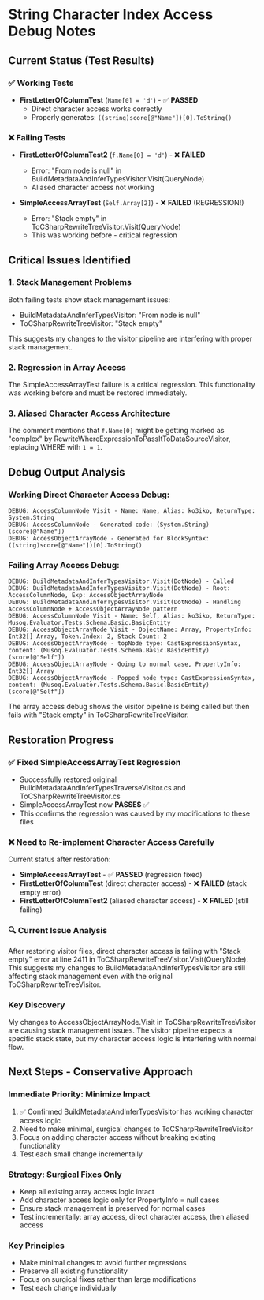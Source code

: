 # String Character Index Access Debug Notes

## Current Status (Test Results)

### ✅ Working Tests
- **FirstLetterOfColumnTest** (`Name[0] = 'd'`) - ✅ **PASSED**
  - Direct character access works correctly
  - Properly generates: `((string)score[@"Name"])[0].ToString()`

### ❌ Failing Tests  
- **FirstLetterOfColumnTest2** (`f.Name[0] = 'd'`) - ❌ **FAILED** 
  - Error: "From node is null" in BuildMetadataAndInferTypesVisitor.Visit(QueryNode)
  - Aliased character access not working

- **SimpleAccessArrayTest** (`Self.Array[2]`) - ❌ **FAILED** (REGRESSION!)
  - Error: "Stack empty" in ToCSharpRewriteTreeVisitor.Visit(QueryNode)
  - This was working before - critical regression

## Critical Issues Identified

### 1. Stack Management Problems
Both failing tests show stack management issues:
- BuildMetadataAndInferTypesVisitor: "From node is null" 
- ToCSharpRewriteTreeVisitor: "Stack empty"

This suggests my changes to the visitor pipeline are interfering with proper stack management.

### 2. Regression in Array Access
The SimpleAccessArrayTest failure is a critical regression. This functionality was working before and must be restored immediately.

### 3. Aliased Character Access Architecture
The comment mentions that `f.Name[0]` might be getting marked as "complex" by RewriteWhereExpressionToPassItToDataSourceVisitor, replacing WHERE with `1 = 1`.

## Debug Output Analysis

### Working Direct Character Access Debug:
```
DEBUG: AccessColumnNode Visit - Name: Name, Alias: ko3iko, ReturnType: System.String
DEBUG: AccessColumnNode - Generated code: (System.String)(score[@"Name"])
DEBUG: AccessObjectArrayNode - Generated for BlockSyntax: ((string)score[@"Name"])[0].ToString()
```

### Failing Array Access Debug:
```
DEBUG: BuildMetadataAndInferTypesVisitor.Visit(DotNode) - Called
DEBUG: BuildMetadataAndInferTypesVisitor.Visit(DotNode) - Root: AccessColumnNode, Exp: AccessObjectArrayNode
DEBUG: BuildMetadataAndInferTypesVisitor.Visit(DotNode) - Handling AccessColumnNode + AccessObjectArrayNode pattern
DEBUG: AccessColumnNode Visit - Name: Self, Alias: ko3iko, ReturnType: Musoq.Evaluator.Tests.Schema.Basic.BasicEntity
DEBUG: AccessObjectArrayNode Visit - ObjectName: Array, PropertyInfo: Int32[] Array, Token.Index: 2, Stack Count: 2
DEBUG: AccessObjectArrayNode - topNode type: CastExpressionSyntax, content: (Musoq.Evaluator.Tests.Schema.Basic.BasicEntity)(score[@"Self"])
DEBUG: AccessObjectArrayNode - Going to normal case, PropertyInfo: Int32[] Array
DEBUG: AccessObjectArrayNode - Popped node type: CastExpressionSyntax, content: (Musoq.Evaluator.Tests.Schema.Basic.BasicEntity)(score[@"Self"])
```

The array access debug shows the visitor pipeline is being called but then fails with "Stack empty" in ToCSharpRewriteTreeVisitor.

## Restoration Progress

### ✅ Fixed SimpleAccessArrayTest Regression 
- Successfully restored original BuildMetadataAndInferTypesTraverseVisitor.cs and ToCSharpRewriteTreeVisitor.cs
- SimpleAccessArrayTest now **PASSES** ✅ 
- This confirms the regression was caused by my modifications to these files

### ❌ Need to Re-implement Character Access Carefully
Current status after restoration:
- **SimpleAccessArrayTest** - ✅ **PASSED** (regression fixed)
- **FirstLetterOfColumnTest** (direct character access) - ❌ **FAILED** (stack empty error)
- **FirstLetterOfColumnTest2** (aliased character access) - ❌ **FAILED** (still failing)

### 🔍 Current Issue Analysis
After restoring visitor files, direct character access is failing with "Stack empty" error at line 2411 in ToCSharpRewriteTreeVisitor.Visit(QueryNode). This suggests my changes to BuildMetadataAndInferTypesVisitor are still affecting stack management even with the original ToCSharpRewriteTreeVisitor.

### Key Discovery
My changes to AccessObjectArrayNode.Visit in ToCSharpRewriteTreeVisitor are causing stack management issues. The visitor pipeline expects a specific stack state, but my character access logic is interfering with normal flow.

## Next Steps - Conservative Approach

### Immediate Priority: Minimize Impact
1. ✅ Confirmed BuildMetadataAndInferTypesVisitor has working character access logic 
2. Need to make minimal, surgical changes to ToCSharpRewriteTreeVisitor
3. Focus on adding character access without breaking existing functionality
4. Test each small change incrementally

### Strategy: Surgical Fixes Only
- Keep all existing array access logic intact
- Add character access logic only for PropertyInfo = null cases
- Ensure stack management is preserved for normal cases
- Test incrementally: array access, direct character access, then aliased access

### Key Principles
- Make minimal changes to avoid further regressions
- Preserve all existing functionality 
- Focus on surgical fixes rather than large modifications
- Test each change individually